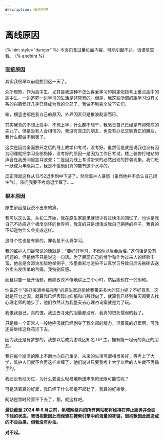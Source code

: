 ```yaml
---
description: 很奇怪吧
---
```


# 离线原因

{% hint style="danger" %}
本页包含过量负面内容，可能引起不适，请谨慎查看。
{% endhint %}

### 直接原因

其实我很早以前就想到这一天了。

众所周知，作为高中生，尤其是我这种不怎么喜爱学习却阴差阳错考上重点高中的高中生，一边追梦一边学习的生活是非常累的。但是，我这些所谓的跟学习没有关系的兴趣爱好几乎已经成为我的全部了，我做不到完全放下它们。

嘛，横竖也都是我自己的原因，外界因素只是推波助澜而已。

其实我真的不想上高中，不想上学，什么都不想干，我感觉自己已经是有抑郁症的先兆了。但是没有人会相信的，我没有真正的朋友，也没有办法交到真正的朋友，我什么都做不到罢了。

这次是因为全面放开之后的线上教学和考试，没考好。虽然但是就是说我也没有因为网课就把学习全部扔掉，没考好的原因一是因为工作日考试，楼上装修打电钻的声音在我房间里震耳欲聋；二是因为线上考试带来的必然出现的抄袭现象，我们班一跃成为年级第二，我是不信他们真的能有这个水平的。

反正我就这样从13/52退步到中下游了。然后监护人暴怒（虽然他并不承认自己很生气），质问我要不考虑退学算了……

### 根本原因

原生家庭是我说不出来的痛。

我可以这么说，从初二开始，我在原生家庭里就很少有过快乐的回忆了。也许是我自己不适应这个极度崩坏的世界吧，我真的只是想活成我自己期待的样子，我真的不知道为什么会变成这样。

追寻个性也是有罪的，罪名是不认真学习。

我的监护人们最常说的话就是：“要好好学习，不然你以后会后悔。”这句话是没有问题的，但是他不只是说这一句话。为了展现自己的博学和作为过来人的经验丰富，他总是会添油加醋地举例子，浓墨重彩地渲染不认真学习导致日后去搬砖去送外卖去发传单的苦痛，我特别反感。

而且只要一扯开话题，他能孜孜不倦地讲上三个小时，然后她也在一旁附和。

你说这个“美好美满幸福完整”的原生家庭能给我带来多大的压力呢？不好意思，这就是压力之源。就算我已经表现出抑郁和自残倾向了，就算我已经到每天都要去找心理老师的地步了，他们依然认为我整天去心理咨询室就是为了玩。

我恨我自己。真的恨。我连去寻死的胆量都没有，我真的恨死懦弱的我了。

只是像一个正常人一般地呼吸就已经剥夺了我全部的精力，活着真的好累啊，可我还要继续这样苟活下去。

因为我还是有梦想的，我想以后成为游戏区知名 UP 主，拥有能一起玩的真正的朋友。

我在每个崩溃的晚上不断地向自己重复，未来的生活可谓相当美好，等考上了大学，监护人们就不会再这样难缠了，他们说过只要我考上大学以后的人生就不再插手的。

我还没有经历过，为什么要这么轻易地断送未来的无限可能性呢？

可是活着真的好累，我已经干什么都提不起劲了，我真的好难受。

网站是暂时经营不下去了，那，就这样吧。

**最快截至 2024 年 6 月之前，帆域网络内的所有网站都将维持在停止服务并全面下线的状态。我很抱歉因此而保留在搜索引擎中的海量的死链，很抱歉因此而造成的不良后果，但我没有办法。**

**对不起。**
